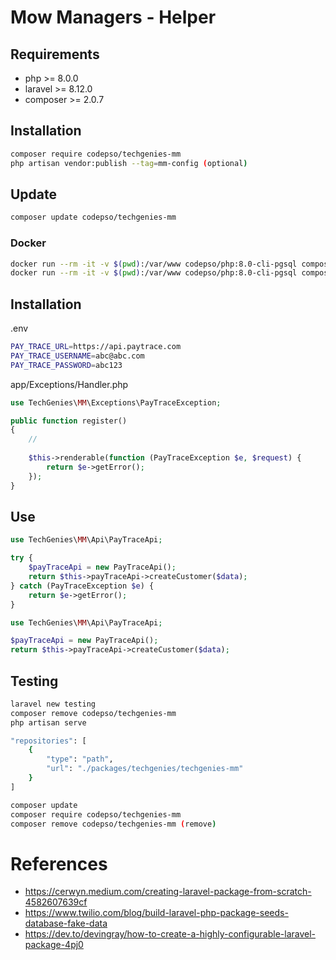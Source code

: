 # Mow Managers - Helper

## Requirements

* php >= 8.0.0
* laravel >= 8.12.0
* composer >= 2.0.7

## Installation
```bash
composer require codepso/techgenies-mm
php artisan vendor:publish --tag=mm-config (optional)
````

## Update
```bash
composer update codepso/techgenies-mm
```
### Docker
```bash
docker run --rm -it -v $(pwd):/var/www codepso/php:8.0-cli-pgsql composer require codepso/techgenies-mm
docker run --rm -it -v $(pwd):/var/www codepso/php:8.0-cli-pgsql composer update codepso/techgenies-mm
```

## Installation

.env
```bash
PAY_TRACE_URL=https://api.paytrace.com
PAY_TRACE_USERNAME=abc@abc.com
PAY_TRACE_PASSWORD=abc123
````

app/Exceptions/Handler.php
```php
use TechGenies\MM\Exceptions\PayTraceException;

public function register()
{
    //
    
    $this->renderable(function (PayTraceException $e, $request) {
        return $e->getError();
    });
}
```

## Use
```php
use TechGenies\MM\Api\PayTraceApi;

try {
    $payTraceApi = new PayTraceApi();
    return $this->payTraceApi->createCustomer($data);
} catch (PayTraceException $e) {
    return $e->getError();
}
```

```php
use TechGenies\MM\Api\PayTraceApi;

$payTraceApi = new PayTraceApi();
return $this->payTraceApi->createCustomer($data);
```

## Testing
```bash
laravel new testing
composer remove codepso/techgenies-mm
php artisan serve
```

```bash
"repositories": [
    {
        "type": "path",
        "url": "./packages/techgenies/techgenies-mm"
    }
]
```
```bash
composer update
composer require codepso/techgenies-mm
composer remove codepso/techgenies-mm (remove)
```

# References
- https://cerwyn.medium.com/creating-laravel-package-from-scratch-4582607639cf
- https://www.twilio.com/blog/build-laravel-php-package-seeds-database-fake-data
- https://dev.to/devingray/how-to-create-a-highly-configurable-laravel-package-4pj0

